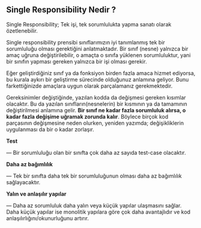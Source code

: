## Single Responsibility Nedir ?

Single Responsibility; Tek işi, tek sorumlulukta yapma sanatı olarak özetlenebilir.

Single responsibility prensibi sınıflarımızın iyi tanımlanmış tek bir sorumluluğu olması gerektiğini anlatmaktadır. Bir
sınıf (nesne) yalnızca bir amaç uğruna değiştirilebilir, o amaçta o sınıfa yüklenen sorumluluktur, yani bir sınıfın
yapması gereken yalnızca bir işi olması gerekir.

Eğer geliştirdiğiniz sınıf ya da fonksiyon birden fazla amaca hizmet ediyorsa, bu kurala aykırı bir geliştirme sürecinde
olduğunuz anlamına geliyor. Bunu farkettiğinizde amaçlara uygun olarak parçalamanız gerekmektedir.

Gereksinimler değiştiğinde, yazılan kodda da değişmesi gereken kısımlar olacaktır. Bu da yazılan sınıfların(nesnelerin)
bir kısmının ya da tamamının değiştirilmesi anlamına gelir. **Bir sınıf ne kadar fazla sorumluluk alırsa, o kadar fazla
değişime uğramak zorunda kalır**. Böylece birçok kod parçasının değişmesine neden olurken, yeniden yazımda;
değişikliklerin uygulanması da bir o kadar zorlaşır.

**Test** 

— Bir sorumluluğu olan bir sınıfta çok daha az sayıda test-case olacaktır.

**Daha az bağımlılık**

— Tek bir sınıfta daha tek bir sorumluluğunun olması daha az bağımlılık sağlayacaktır.

**Yalın ve anlaşılır yapılar**

— Daha az sorumluluk daha yalın veya küçük yapılar ulaşmasını sağlar. Daha küçük yapılar ise
monolitik yapılara göre çok daha avantajlıdır ve kod anlaşılırlığını/okunurluğunu artırır.